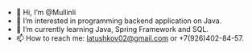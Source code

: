 - 👋 Hi, I’m @Mullinli
- 👀 I’m interested in programming backend application on Java.
- 🌱 I’m currently learning Java, Spring Framework and SQL.
- 📫 How to reach me: latushkov02@gmail.com or +7(926)402-84-57.
